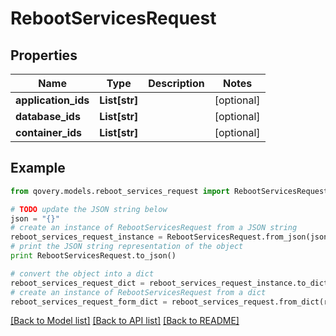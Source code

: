 # RebootServicesRequest


## Properties
Name | Type | Description | Notes
------------ | ------------- | ------------- | -------------
**application_ids** | **List[str]** |  | [optional] 
**database_ids** | **List[str]** |  | [optional] 
**container_ids** | **List[str]** |  | [optional] 

## Example

```python
from qovery.models.reboot_services_request import RebootServicesRequest

# TODO update the JSON string below
json = "{}"
# create an instance of RebootServicesRequest from a JSON string
reboot_services_request_instance = RebootServicesRequest.from_json(json)
# print the JSON string representation of the object
print RebootServicesRequest.to_json()

# convert the object into a dict
reboot_services_request_dict = reboot_services_request_instance.to_dict()
# create an instance of RebootServicesRequest from a dict
reboot_services_request_form_dict = reboot_services_request.from_dict(reboot_services_request_dict)
```
[[Back to Model list]](../README.md#documentation-for-models) [[Back to API list]](../README.md#documentation-for-api-endpoints) [[Back to README]](../README.md)


